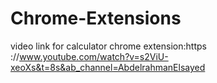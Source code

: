 # Chrome-Extensions
video link for calculator chrome extension:https ://www.youtube.com/watch?v=s2ViU-xeoXs&t=8s&ab_channel=AbdelrahmanElsayed
